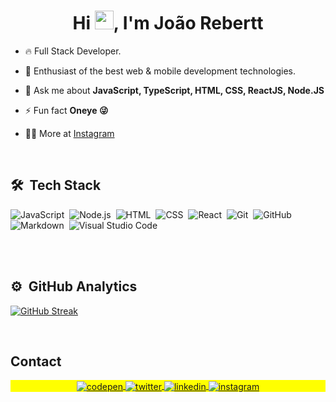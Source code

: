 <!-- ### Hi there 👋 -->
<h1 align="center">Hi <img src="https://raw.githubusercontent.com/kaueMarques/kaueMarques/master/hi.gif" height="30px">, I'm João Rebertt</h1>

<!-- 
<p align="left"> <img src="https://komarev.com/ghpvc/?username=JRebertt&color=yellow" alt="Profile views" /> </p> -->

- 🔥  Full Stack Developer.

- 🔭 Enthusiast of the best web & mobile development technologies.

- 💬 Ask me about **JavaScript, TypeScript, HTML, CSS, ReactJS, Node.JS**

- ⚡ Fun fact **Oneye 😜**

- 👨‍💻 More at [Instagram](https://www.instagram.com/joaorebertt/)

<br>

## 🛠 &nbsp;Tech Stack

<p align="center">

![JavaScript](https://img.shields.io/badge/-JavaScript-05122A?style=flat&logo=javascript)&nbsp;
![Node.js](https://img.shields.io/badge/-Node.js-05122A?style=flat&logo=node.js)&nbsp;
![HTML](https://img.shields.io/badge/-HTML-05122A?style=flat&logo=HTML5)&nbsp;
![CSS](https://img.shields.io/badge/-CSS-05122A?style=flat&logo=CSS3&logoColor=1572B6)&nbsp;
![React](https://img.shields.io/badge/-React-05122A?style=flat&logo=react)&nbsp;
![Git](https://img.shields.io/badge/-Git-05122A?style=flat&logo=git)&nbsp;
![GitHub](https://img.shields.io/badge/-GitHub-05122A?style=flat&logo=github)&nbsp;
![Markdown](https://img.shields.io/badge/-Markdown-05122A?style=flat&logo=markdown)&nbsp;
![Visual Studio Code](https://img.shields.io/badge/-Visual%20Studio%20Code-05122A?style=flat&logo=visual-studio-code&logoColor=007ACC)&nbsp;

</p>
<!-- ![PostgreSQL](https://img.shields.io/badge/-PostgreSQL-05122A?style=flat&logo=postgresql)&nbsp;
![SQLite](https://img.shields.io/badge/-SQLite-05122A?style=flat&logo=sqlite)&nbsp; -->

<br><br>

## ⚙️ &nbsp;GitHub Analytics

<p align="center">
<!-- <img width="530em" src="https://github-readme-stats.vercel.app/api?username=JRebertt&show_icons=true&theme=vision-friendly-dark" alt="JRebertt's stats"/>
<img width="530em" src="https://github-readme-stats.vercel.app/api/top-langs/?username=JRebertt&layout=compact&theme=vision-friendly-dark" alt="JRebertt's most languages"/> -->
  
  [![GitHub Streak](https://github-readme-streak-stats.herokuapp.com?user=JRebertt&theme=soft-green&locale=pt_BR)](https://git.io/streak-stats)
</p>

<br>

## Contact

<p align="center" style="background:yellow">
<a href="https://codepen.io/JRebertt" target="_blank">
  <img align="center" src="https://img.shields.io/badge/-JRebertt-05122A?style=flat&logo=codepen" alt="codepen"/>
</a>
<a href="https://twitter.com/JRebertt" target="_blank">
  <img align="center" src="https://img.shields.io/badge/-JRebertt-05122A?style=flat&logo=twitter" alt="twitter"/>  
</a>
<a href="https://linkedin.com/in/JRebertt" target="_blank">
  <img align="center" src="https://img.shields.io/badge/-JRebertt-05122A?style=flat&logo=linkedin" alt="linkedin"/>
</a>
<a href="https://instagram.com/JRebertt" target="_blank">
 <img align="center" src="https://img.shields.io/badge/-JRebertt-05122A?style=flat&logo=instagram" alt="instagram"/>
</a>
<!-- <a href="https://youtube.com/JRebertt" target="_blank">
 <img align="center" src="https://img.shields.io/badge/-JRebertt-05122A?style=flat&logo=youtube" alt="youtube"/>
</a> -->
</p>

<br><br>

<!-- <p align="center">
<img width="490em"  src="https://github-readme-twitter-gazf.vercel.app/api?id=JRebertt&layout=wide&show_reply=off&show_retweet=off" />
</p> -->



<!--
**JRebertt/JRebertt** is a ✨ _special_ ✨ repository because its `README.md` (this file) appears on your GitHub profile.

Here are some ideas to get you started:

- 🔭 I’m currently working on ...
- 🌱 I’m currently learning ...
- 👯 I’m looking to collaborate on ...
- 🤔 I’m looking for help with ...
- 💬 Ask me about ...
- 📫 How to reach me: ...
- 😄 Pronouns: ...
- ⚡ Fun fact: ...
-->
